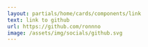 ```yaml
---
layout: partials/home/cards/components/link
text: link to github
url: https://github.com/ronnno
image: /assets/img/socials/github.svg
---
```

